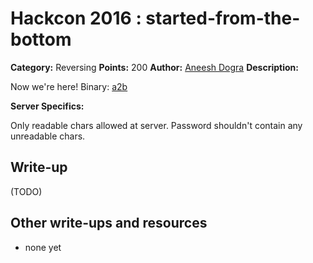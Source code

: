 # Hackcon 2016 : started-from-the-bottom

**Category:** Reversing
**Points:** 200
**Author:** [Aneesh Dogra](https://github.com/lionaneesh)
**Description:**

Now we're here! Binary: [a2b](a2b)

**Server Specifics:**

Only readable chars allowed at server. Password shouldn't contain any unreadable chars.

## Write-up

(TODO)

## Other write-ups and resources

* none yet
